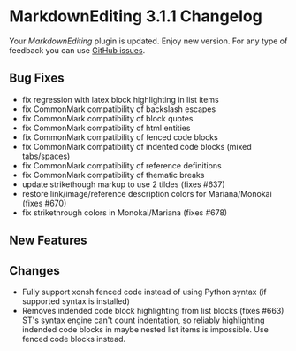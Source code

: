 # MarkdownEditing 3.1.1 Changelog

Your _MarkdownEditing_ plugin is updated. Enjoy new version. For any type of
feedback you can use [GitHub issues][issues].

## Bug Fixes

* fix regression with latex block highlighting in list items
* fix CommonMark compatibility of backslash escapes
* fix CommonMark compatibility of block quotes
* fix CommonMark compatibility of html entities
* fix CommonMark compatibility of fenced code blocks
* fix CommonMark compatibility of indented code blocks (mixed tabs/spaces)
* fix CommonMark compatibility of reference definitions
* fix CommonMark compatibility of thematic breaks
* update strikethough markup to use 2 tildes (fixes #637)
* restore link/image/reference description colors for Mariana/Monokai (fixes #670)
* fix strikethrough colors in Monokai/Mariana (fixes #678)

## New Features

## Changes

* Fully support xonsh fenced code instead of using Python syntax 
  (if supported syntax is installed)
* Removes indended code block highlighting from list blocks (fixes #663)
  ST's syntax engine can't count indentation, so reliably highlighting
  indended code blocks in maybe nested list items is impossible.
  Use fenced code blocks instead.

[issues]: https://github.com/SublimeText-Markdown/MarkdownEditing/issues

